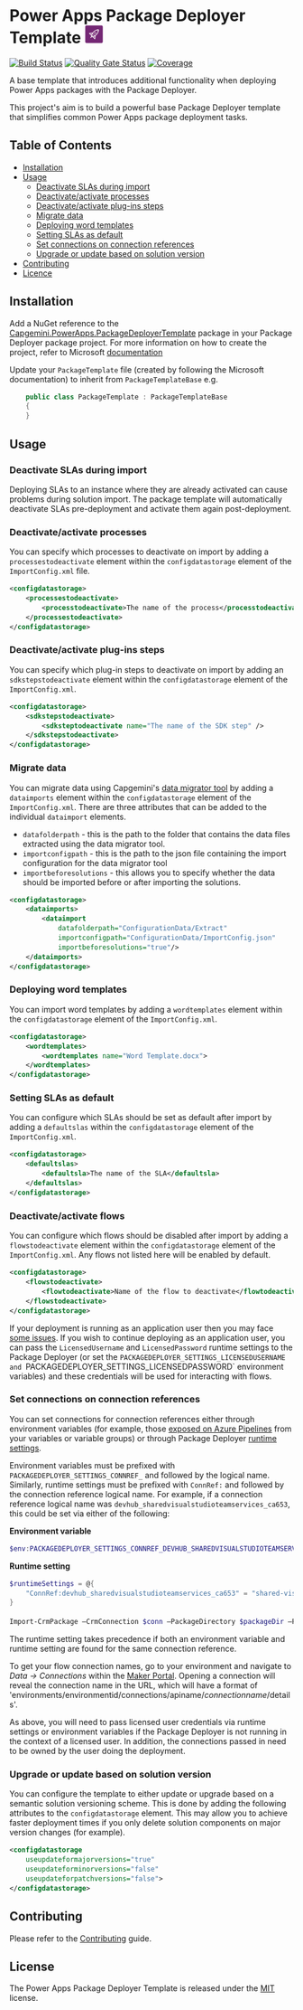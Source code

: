 # Power Apps Package Deployer Template <img src="src\Capgemini.PowerApps.PackageDeployerTemplate\images\Capgemini.PowerApps.PackageDeployerTemplate.svg" alt="Logo" height="32" />

[![Build Status](https://capgeminiuk.visualstudio.com/GitHub%20Support/_apis/build/status/CI-Builds/NuGet%20Packages/Capgemini.PowerAppsPackageDeployerTemplate?branchName=master)](https://capgeminiuk.visualstudio.com/GitHub%20Support/_build/latest?definitionId=205&branchName=master) [![Quality Gate Status](https://sonarcloud.io/api/project_badges/measure?project=Capgemini_xrm-packagedeployer&metric=alert_status)](https://sonarcloud.io/dashboard?id=Capgemini_xrm-packagedeployer) [![Coverage](https://sonarcloud.io/api/project_badges/measure?project=Capgemini_xrm-packagedeployer&metric=coverage)](https://sonarcloud.io/dashboard?id=Capgemini_xrm-packagedeployer)

A base template that introduces additional functionality when deploying Power Apps packages with the Package Deployer.

This project's aim is to build a powerful base Package Deployer template that simplifies common Power Apps package deployment tasks.

## Table of Contents

- [Installation](#Installation)
- [Usage](#Usage)
  - [Deactivate SLAs during import](#Deactivate-SLAs-during-import)
  - [Deactivate/activate processes](#Deactivateactivate-processes)
  - [Deactivate/activate plug-ins steps](#Deactivateactivate-plug-ins-steps)
  - [Migrate data](#Migrate-data)
  - [Deploying word templates](#Deploying-word-templates)
  - [Setting SLAs as default](#Setting-SLAs-as-default)
  - [Set connections on connection references](#Set-connections-on-connection-references)
  - [Upgrade or update based on solution version](#Upgrade-or-update-based-on-solution-version)
- [Contributing](#Contributing)
- [Licence](#Licence)

## Installation

Add a NuGet reference to the [Capgemini.PowerApps.PackageDeployerTemplate](https://www.nuget.org/packages/Capgemini.PowerApps.PackageDeployerTemplate) package in your Package Deployer package project. For more information on how to create the project, refer to Microsoft [documentation](https://docs.microsoft.com/en-us/powerapps/developer/common-data-service/package-deployer/create-packages-package-deployer#step-1-create-a-project-using-the-template)

Update your `PackageTemplate` file (created by following the Microsoft documentation) to inherit from `PackageTemplateBase` e.g.

```csharp
    public class PackageTemplate : PackageTemplateBase
    {
    }
```

## Usage

### Deactivate SLAs during import

Deploying SLAs to an instance where they are already activated can cause problems during solution import. The package template will automatically deactivate SLAs pre-deployment and activate them again post-deployment.

### Deactivate/activate processes

You can specify which processes to deactivate on import by adding a `processestodeactivate` element within the `configdatastorage` element of the `ImportConfig.xml` file.

```xml
<configdatastorage>
    <processestodeactivate>
        <processtodeactivate>The name of the process</processtodeactivate>
    </processestodeactivate>
</configdatastorage>
```

### Deactivate/activate plug-ins steps

You can specify which plug-in steps to deactivate on import by adding an `sdkstepstodeactivate` element within the `configdatastorage` element of the `ImportConfig.xml`.

```xml
<configdatastorage>
    <sdkstepstodeactivate>
        <sdksteptodeactivate name="The name of the SDK step" />
    </sdkstepstodeactivate>
</configdatastorage>
```

### Migrate data

You can migrate data using Capgemini's [data migrator tool](https://github.com/Capgemini/xrm-datamigration) by adding a `dataimports` element within the `configdatastorage` element of the `ImportConfig.xml`. There are three attributes that can be added to the individual `dataimport` elements.

- `datafolderpath` - this is the path to the folder that contains the data files extracted using the data migrator tool.
- `importconfigpath` - this is the path to the json file containing the import configuration for the data migrator tool
- `importbeforesolutions` - this allows you to specify whether the data should be imported before or after importing the solutions.

```xml
<configdatastorage>
    <dataimports>
        <dataimport 
            datafolderpath="ConfigurationData/Extract"
            importconfigpath="ConfigurationData/ImportConfig.json"
            importbeforesolutions="true"/>
    </dataimports>
</configdatastorage>
```

### Deploying word templates

You can import word templates by adding a `wordtemplates` element within the `configdatastorage` element of the `ImportConfig.xml`.

```xml
<configdatastorage>
    <wordtemplates>
        <wordtemplates name="Word Template.docx">
    </wordtemplates>
</configdatastorage>
```

### Setting SLAs as default

You can configure which SLAs should be set as default after import by adding a `defaultslas` within the `configdatastorage` element of the `ImportConfig.xml`.

```xml
<configdatastorage>
    <defaultslas>
        <defaultsla>The name of the SLA</defaultsla>
    </defaultslas>
</configdatastorage>
```

### Deactivate/activate flows

You can configure which flows should be disabled after import by adding a `flowstodeactivate` element within the `configdatastorage` element of the `ImportConfig.xml`. Any flows not listed here will be enabled by default. 

```xml
<configdatastorage>
    <flowstodeactivate>
        <flowtodeactivate>Name of the flow to deactivate</flowtodeactivate>
    </flowstodeactivate>
</configdatastorage>
```

If your deployment is running as an application user then you may face [some issues](https://github.com/MicrosoftDocs/power-automate-docs/issues/216). If you wish to continue deploying as an application user, you can pass the `LicensedUsername` and `LicensedPassword` runtime settings to the Package Deployer (or set the `PACKAGEDEPLOYER_SETTINGS_LICENSEDUSERNAME and `PACKAGEDEPLOYER_SETTINGS_LICENSEDPASSWORD` environment variables) and these credentials will be used for interacting with flows.

### Set connections on connection references

You can set connections for connection references either through environment variables (for example, those [exposed on Azure Pipelines](https://docs.microsoft.com/en-us/azure/devops/pipelines/process/variables?view=azure-devops&tabs=yaml%2Cbatch#access-variables-through-the-environment) from your variables or variable groups) or through Package Deployer [runtime settings](https://docs.microsoft.com/en-us/power-platform/admin/deploy-packages-using-package-deployer-windows-powershell#use-the-cmdlet-to-deploy-packages).

Environment variables must be prefixed with `PACKAGEDEPLOYER_SETTINGS_CONNREF_` and followed by the logical name. Similarly, runtime settings must be prefixed with `ConnRef:` and followed by the connection reference logical name. For example, if a connection reference logical name was `devhub_sharedvisualstudioteamservices_ca653`, this could be set via either of the following:

**Environment variable**

```powershell
$env:PACKAGEDEPLOYER_SETTINGS_CONNREF_DEVHUB_SHAREDVISUALSTUDIOTEAMSERVICES_CA653 = "shared-visualstudiot-44dd3131-3292-482a-9ec3-32cd7f3e799b"
```

**Runtime setting**

```powershell
$runtimeSettings = @{ 
    "ConnRef:devhub_sharedvisualstudioteamservices_ca653" = "shared-visualstudiot-44dd3131-3292-482a-9ec3-32cd7f3e799b" 
}

Import-CrmPackage –CrmConnection $conn –PackageDirectory $packageDir –PackageName Package.dll –RuntimePackageSettings $runtimeSettings
```

The runtime setting takes precedence if both an environment variable and runtime setting are found for the same connection reference.

To get your flow connection names, go to your environment and navigate to _Data -> Connections_ within the [Maker Portal](https://make.powerapps.com). Opening a connection will reveal the connection name in the URL, which will have a format of 'environments/environmentid/connections/apiname/_connectionname_/details'. 

As above, you will need to pass licensed user credentials via runtime settings or environment variables if the Package Deployer is not running in the context of a licensed user. In addition, the connections passed in need to be owned by the user doing the deployment.

### Upgrade or update based on solution version

You can configure the template to either update or upgrade based on a semantic solution versioning scheme. This is done by adding the following attributes to the `configdatastorage` element. This may allow you to achieve faster deployment times if you only delete solution components on major version changes (for example).

```xml
<configdatastorage
    useupdateformajorversions="true"
    useupdateforminorversions="false"
    useupdateforpatchversions="false">
</configdatastorage>
```

## Contributing

Please refer to the [Contributing](./CONTRIBUTING.md) guide.

## License

The Power Apps Package Deployer Template is released under the [MIT](./LICENSE) license.
